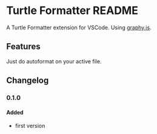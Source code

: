 # Turtle Formatter README

A Turtle Formatter extension for VSCode. Using [graphy.js](https://graphy.link).

## Features

Just do autoformat on your active file.

## Changelog

### 0.1.0

#### Added

- first version

